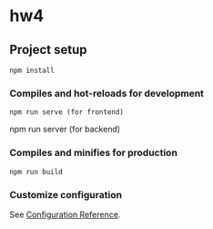 # hw4

## Project setup
```
npm install
```

### Compiles and hot-reloads for development
```
npm run serve (for frontend)
```
npm run server (for backend)

### Compiles and minifies for production
```
npm run build
```

### Customize configuration
See [Configuration Reference](https://cli.vuejs.org/config/).

